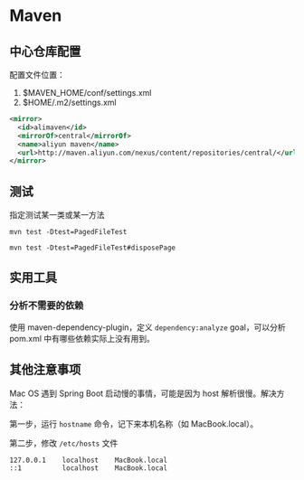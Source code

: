 # Maven

## 中心仓库配置

配置文件位置：

1. $MAVEN_HOME/conf/settings.xml
1. $HOME/.m2/settings.xml

```xml
<mirror>
  <id>alimaven</id>
  <mirrorOf>central</mirrorOf>
  <name>aliyun maven</name>
  <url>http://maven.aliyun.com/nexus/content/repositories/central/</url>
</mirror>
```

## 测试

指定测试某一类或某一方法

```Shell
mvn test -Dtest=PagedFileTest
```

```Shell
mvn test -Dtest=PagedFileTest#disposePage
```

## 实用工具

### 分析不需要的依赖

使用 maven-dependency-plugin，定义 `dependency:analyze` goal，可以分析 pom.xml 中有哪些依赖实际上没有用到。

## 其他注意事项

Mac OS 遇到 Spring Boot 启动慢的事情，可能是因为 host 解析很慢。解决方法：

第一步，运行 `hostname` 命令，记下来本机名称（如 MacBook.local）。

第二步，修改 `/etc/hosts` 文件

```
127.0.0.1    localhost    MacBook.local
::1          localhost    MacBook.local
```